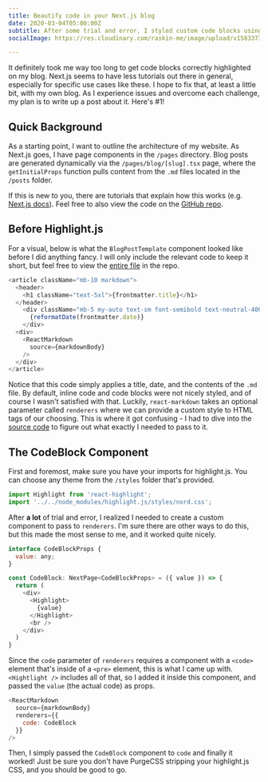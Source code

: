 ```yaml
---
title: Beautify code in your Next.js blog
date: 2020-03-04T05:00:00Z
subtitle: After some trial and error, I styled custom code blocks using Highlight.js and  TailwindCSS
socialImage: https://res.cloudinary.com/raskin-me/image/upload/v1583373883/raskin.me/images/beautify-code-nextjs-social_nhb3w6.jpg

---
```

It definitely took me way too long to get code blocks correctly highlighted on my blog. Next.js seems to have less tutorials out there in general, especially for specific use cases like these. I hope to fix that, at least a little bit, with my own blog. As I experience issues and overcome each challenge, my plan is to write up a post about it. Here's #1!

## Quick Background

As a starting point, I want to outline the architecture of my website. As Next.js goes, I have page components in the `/pages` directory. Blog posts are generated dynamically via the `/pages/blog/[slug].tsx` page, where the `getInitialProps` function pulls content from the `.md` files located in the `/posts` folder.

If this is new to you, there are tutorials that explain how this works (e.g. [Next.js docs](https://nextjs.org/learn/basics/create-dynamic-pages)). Feel free to also view the code on the [GitHub repo](https://github.com/perryraskin/raskin.me).

## Before Highlight.js

For a visual, below is what the `BlogPostTemplate` component looked like before I did anything fancy. I will only include the relevant code to keep it short, but feel free to view the [entire file](https://github.com/perryraskin/raskin.me/blob/master/pages/blog/%5Bslug%5D.tsx) in the repo.

```javascript
<article className="mb-10 markdown">
  <header>
    <h1 className="text-5xl">{frontmatter.title}</h1>
  </header>
    <div className="mb-5 my-auto text-sm font-semibold text-neutral-400">
      {reformatDate(frontmatter.date)}
    </div>
  <div>
    <ReactMarkdown 
      source={markdownBody}
    />
  </div>
</article>
```

Notice that this code simply applies a title, date, and the contents of the `.md` file. By default, inline code and code blocks were not nicely styled, and of course I wasn't satisfied with that. Luckily, `react-markdown` takes an optional parameter called `renderers` where we can provide a custom style to HTML tags of our choosing. This is where it got confusing - I had to dive into the [source code](https://github.com/rexxars/react-markdown/blob/master/src/renderers.js) to figure out what exactly I needed to pass to it.

## The CodeBlock Component

First and foremost, make sure you have your imports for highlight.js. You can choose any theme from the `/styles` folder that's provided.

```javascript
import Highlight from 'react-highlight';
import '../../node_modules/highlight.js/styles/nord.css';
```

After **a lot** of trial and error, I realized I needed to create a custom component to pass to `renderers`. I'm sure there are other ways to do this, but this made the most sense to me, and it worked quite nicely.

```javascript
interface CodeBlockProps {
  value: any;
}

const CodeBlock: NextPage<CodeBlockProps> = ({ value }) => {
  return (
    <div>
      <Highlight>
        {value}
      </Highlight>
      <br />
    </div>
  )
}
```

Since the `code` parameter of `renderers` requires a component with a `<code>` element that's inside of a `<pre>` element, this is what I came up with. `<Hightlight />` includes all of that, so I added it inside this component, and passed the `value` (the actual code) as props.

```javascript
<ReactMarkdown 
  source={markdownBody}
  renderers={{
    code: CodeBlock
  }}
/>
```

Then, I simply passed the `CodeBlock` component to `code` and finally it worked! Just be sure you don't have PurgeCSS stripping your highlight.js CSS, and you should be good to go.